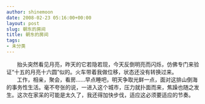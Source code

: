 ```yaml
---
author: shinemoon
date: 2008-02-23 05:16:00+00:00
layout: post
slug: 朝东的房间
title: 朝东的房间
tags:
- 未分类
---
```


        抬头突然看见月亮，昨天的它若隐若现，今天反倒明亮而闪烁，仿佛专门来验证“十五的月亮十六圆”似的。火车带着我做位移，状态还没有转换过来。  
        工作，相亲，聚会，看房……早点睡吧，明天争取光鲜一点，面对这排山倒海的事务性生活。毫不夸张的说，一进入这个城市，压力就扑面而来，焦躁也随之发生。这次在家呆的可能是太久了，我还得加快步伐，适应这必须要适应的节奏。
